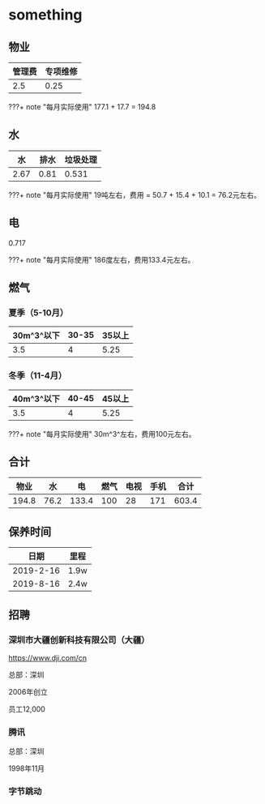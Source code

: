 # something

## 物业

管理费 | 专项维修
--- | ---
2.5 | 0.25

???+ note "每月实际使用"
    177.1 + 17.7 = 194.8


## 水

水 | 排水 | 垃圾处理
--- | --- | ---
2.67 | 0.81 | 0.531

???+ note "每月实际使用"
    19吨左右，费用 = 50.7 + 15.4 + 10.1 = 76.2元左右。


## 电

0.717

???+ note "每月实际使用"
    186度左右，费用133.4元左右。


## 燃气

### 夏季（5-10月）

30m^3^以下 | 30-35 | 35以上
--- | --- | ---
3.5 | 4 | 5.25

### 冬季（11-4月）

40m^3^以下 | 40-45 | 45以上
--- | --- | ---
3.5 | 4 | 5.25

???+ note "每月实际使用"
    30m^3^左右，费用100元左右。


## 合计

物业 | 水 | 电 | 燃气 | 电视 | 手机 | 合计
--- | ---| --- | --- | --- | --- | ---
194.8 | 76.2 | 133.4 | 100 | 28 | 171 | 603.4


## 保养时间

日期 | 里程
--- | ---
2019-2-16 | 1.9w
2019-8-16 | 2.4w


## 招聘

### 深圳市大疆创新科技有限公司（大疆）

<https://www.dji.com/cn>

总部：深圳

2006年创立

员工12,000

### 腾讯

总部：深圳

1998年11月

### 字节跳动

